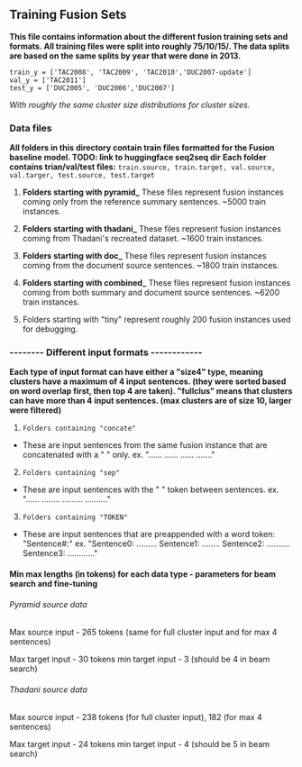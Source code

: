 ## Training Fusion Sets

**This file contains information about the different fusion training sets and formats. All training files were split into roughly 75/10/15/. The data splits are based on the same splits by year that were done in 2013.**

`train_y = ['TAC2008', 'TAC2009', 'TAC2010','DUC2007-update']`<br/>
`val_y = ['TAC2011']`<br/>
`test_y = ['DUC2005', 'DUC2006','DUC2007']`<br/>

*With roughly the same cluster size distributions for cluster sizes.*

### Data files

**All folders in this directory contain train files formatted for the Fusion baseline model. TODO: link to huggingface seq2seq dir**
**Each folder contains trian/val/test files:**
`train.source, train.target, val.source, val.targer, test.source, test.target`

1. **Folders starting with pyramid_**
These files represent fusion instances coming only from the reference summary sentences.
~5000 train instances.

2. **Folders starting with thadani_**
These files represent fusion instances coming from Thadani's recreated dataset.
~1600 train instances.

3. **Folders starting with doc_**
These files represent fusion instances coming from the document source sentences.
~1800 train instances.

4. **Folders starting with combined_**
These files represent fusion instances coming from both summary and document source sentences.
~6200 train instances.

4. Folders starting with "tiny" represent roughly 200 fusion instances used for debugging.


### -------- Different input formats ------------

**Each type of input format can have either a "size4" type, meaning clusters have a maximum of 4 input sentences.
(they were sorted based on word overlap first, then top 4 are taken).
"fullclus" means that clusters can have more than 4 input sentences. (max clusters are of size 10, larger were filtered)**

1. `Folders containing "concate"`
- These are input sentences from the same fusion instance that are concatenated with a " " only.
ex. "...... ...... ...... ......."

2. `Folders containing "sep"`
- These are input sentences with the " </s> " token between sentences.
ex. "...... </s> ........ </s> ......... </s> .........."

3. `Folders containing "TOKEN"`
- These are input sentences that are preappended with a word token: "Sentence#:"
ex. "Sentence0: ......... Sentence1: ........ Sentence2: .......... Sentence3: ............"

#### Min max lengths (in tokens) for each data type - parameters for beam search and fine-tuning

###### Pyramid source data
Max source input - 265 tokens (same for full cluster input and for max 4 sentences)

Max target input - 30 tokens
min target input - 3 (should be 4 in beam search)

###### Thadani source data
Max source input - 238 tokens (for full cluster input), 182 (for max 4 sentences)

Max target input - 24 tokens
min target input - 4 (should be 5 in beam search)
